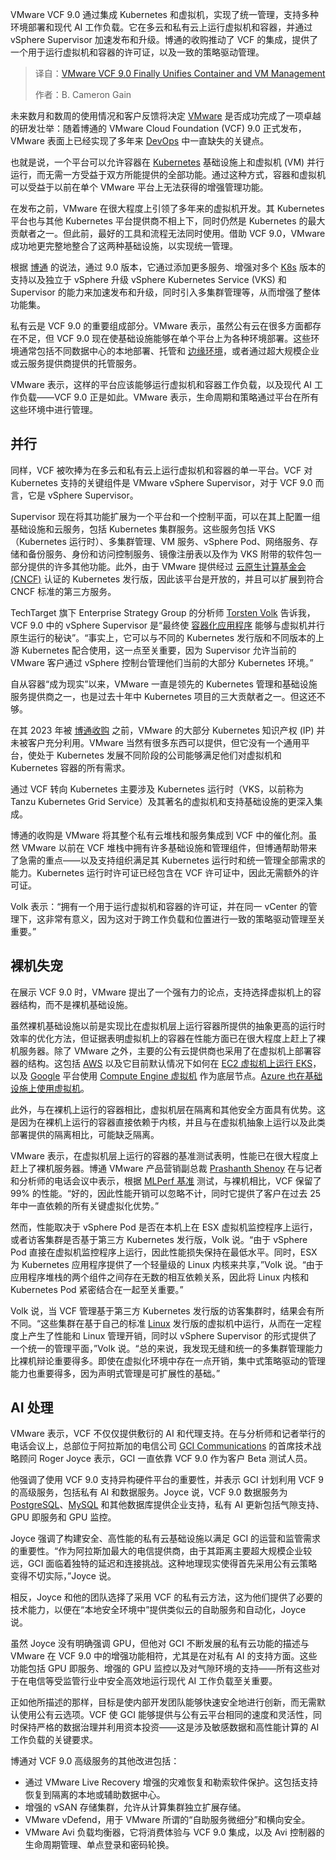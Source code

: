 <!--
title: VMware VCF 9.0 最终统一容器与虚拟机管理
cover: https://cdn.thenewstack.io/media/2025/06/d7414dc6-getty-images-tmca62kseh4-unsplash-1.jpg
summary: VMware VCF 9.0 通过集成 Kubernetes 和虚拟机，实现了统一管理，支持多种环境部署和现代 AI 工作负载。它在多云和私有云上运行虚拟机和容器，并通过 vSphere Supervisor 加速发布和升级。博通的收购推动了 VCF 的集成，提供了一个用于运行虚拟机和容器的许可证，以及一致的策略驱动管理。
-->

VMware VCF 9.0 通过集成 Kubernetes 和虚拟机，实现了统一管理，支持多种环境部署和现代 AI 工作负载。它在多云和私有云上运行虚拟机和容器，并通过 vSphere Supervisor 加速发布和升级。博通的收购推动了 VCF 的集成，提供了一个用于运行虚拟机和容器的许可证，以及一致的策略驱动管理。

> 译自：[VMware VCF 9.0 Finally Unifies Container and VM Management](https://thenewstack.io/vmware-vcf-9-0-finally-unifies-container-and-vm-management/)
> 
> 作者：B. Cameron Gain

未来数月和数周的使用情况和客户反馈将决定 [VMware](https://www.vmware.com/?utm_content=inline+mention) 是否成功完成了一项卓越的研发壮举：随着博通的 VMware Cloud Foundation (VCF) 9.0 正式发布，VMware 表面上已经实现了多年来 [DevOps](https://thenewstack.io/devops/) 中一直缺失的关键点。

也就是说，一个平台可以允许容器在 [Kubernetes](https://thenewstack.io/kubernetes/) 基础设施上和虚拟机 (VM) 并行运行，而无需一方受益于双方所能提供的全部功能。通过这种方式，容器和虚拟机可以受益于以前在单个 VMware 平台上无法获得的增强管理功能。

在发布之前，VMware 在很大程度上引领了多年来的虚拟机开发。其 Kubernetes 平台也与其他 Kubernetes 平台提供商不相上下，同时仍然是 Kubernetes 的最大贡献者之一。但此前，最好的工具和流程无法同时使用。借助 VCF 9.0，VMware 成功地更完整地整合了这两种基础设施，以实现统一管理。

根据 [博通](https://thenewstack.io/vmware-alternatives-a-strategic-guide-to-modern-virtualization/) 的说法，通过 9.0 版本，它通过添加更多服务、增强对多个 [K8s](https://thenewstack.io/kubernetes/) 版本的支持以及独立于 vSphere 升级 vSphere Kubernetes Service (VKS) 和 Supervisor 的能力来加速发布和升级，同时引入多集群管理等，从而增强了整体功能集。

私有云是 VCF 9.0 的重要组成部分。VMware 表示，虽然公有云在很多方面都存在不足，但 VCF 9.0 现在使基础设施能够在单个平台上为各种环境部署。这些环境通常包括不同数据中心的本地部署、托管和 [边缘环境](https://thenewstack.io/edge-computing/)，或者通过超大规模企业或云服务提供商提供的托管服务。

VMware 表示，这样的平台应该能够运行虚拟机和容器工作负载，以及现代 AI 工作负载——VCF 9.0 正是如此。VMware 表示，生命周期和策略通过平台在所有这些环境中进行管理。

## 并行

同样，VCF 被吹捧为在多云和私有云上运行虚拟机和容器的单一平台。VCF 对 Kubernetes 支持的关键组件是 VMware vSphere Supervisor，对于 VCF 9.0 而言，它是 vSphere Supervisor。

Supervisor 现在将其功能扩展为一个平台和一个控制平面，可以在其上配置一组基础设施和云服务，包括 Kubernetes 集群服务。这些服务包括 VKS（Kubernetes 运行时）、多集群管理、VM 服务、vSphere Pod、网络服务、存储和备份服务、身份和访问控制服务、镜像注册表以及作为 VKS 附带的软件包一部分提供的许多其他功能。此外，由于 VMware 提供经过 [云原生计算基金会 (CNCF)](https://cncf.io/?utm_content=inline+mention) 认证的 Kubernetes 发行版，因此该平台是开放的，并且可以扩展到符合 CNCF 标准的第三方服务。

TechTarget 旗下 Enterprise Strategy Group 的分析师 [Torsten Volk](https://www.linkedin.com/in/torstenvolk) 告诉我，VCF 9.0 中的 vSphere Supervisor 是“最终使 [容器化应用程序](https://thenewstack.io/containers/) 能够与虚拟机并行原生运行的秘诀”。“事实上，它可以与不同的 Kubernetes 发行版和不同版本的上游 Kubernetes 配合使用，这一点至关重要，因为 Supervisor 允许当前的 VMware 客户通过 vSphere 控制台管理他们当前的大部分 Kubernetes 环境。”

自从容器“成为现实”以来，VMware 一直是领先的 Kubernetes 管理和基础设施服务提供商之一，也是过去十年中 Kubernetes 项目的三大贡献者之一。但这还不够。

在其 2023 年被 [博通收购](https://thenewstack.io/vmware-to-be-acquired-by-broadcom-in-a-61-billion-deal/) 之前，VMware 的大部分 Kubernetes 知识产权 (IP) 并未被客户充分利用。VMware 当然有很多东西可以提供，但它没有一个通用平台，使处于 Kubernetes 发展不同阶段的公司能够满足他们对虚拟机和 Kubernetes 容器的所有需求。

通过 VCF 转向 Kubernetes 主要涉及 Kubernetes 运行时（VKS，以前称为 Tanzu Kubernetes Grid Service）及其著名的虚拟机和支持基础设施的更深入集成。

博通的收购是 VMware 将其整个私有云堆栈和服务集成到 VCF 中的催化剂。虽然 VMware 以前在 VCF 堆栈中拥有许多基础设施和管理组件，但博通帮助带来了急需的重点——以及支持组织满足其 Kubernetes 运行时和统一管理全部需求的能力。Kubernetes 运行时许可证已经包含在 VCF 许可证中，因此无需额外的许可证。

Volk 表示：“拥有一个用于运行虚拟机和容器的许可证，并在同一 vCenter 的管理下，这非常有意义，因为这对于跨工作负载和位置进行一致的策略驱动管理至关重要。”

## 裸机失宠

在展示 VCF 9.0 时，VMware 提出了一个强有力的论点，支持选择虚拟机上的容器结构，而不是裸机基础设施。

虽然裸机基础设施以前是实现比在虚拟机层上运行容器所提供的抽象更高的运行时效率的优化方法，但证据表明虚拟机上的容器在性能方面已在很大程度上赶上了裸机服务器。除了 VMware 之外，主要的公有云提供商也采用了在虚拟机上部署容器的结构。这包括 [AWS](https://aws.amazon.com/?utm_content=inline+mention) 以及它目前默认情况下如何在 [EC2 虚拟机上运行 EKS](https://docs.aws.amazon.com/eks/latest/userguide/what-is-eks.html)，以及 [Google](https://cloud.google.com/?utm_content=inline+mention) 平台使用 [Compute Engine 虚拟机](https://cloud.google.com/kubernetes-engine/docs/concepts/cluster-architecture) 作为底层节点。[Azure 也在基础设施上使用虚拟机](https://learn.microsoft.com/en-us/azure/aks/core-aks-concepts)。

此外，与在裸机上运行的容器相比，虚拟机层在隔离和其他安全方面具有优势。这是因为在裸机上运行的容器直接依赖于内核，并且与在虚拟机抽象上运行以及此类部署提供的隔离相比，可能缺乏隔离。

VMware 表示，在虚拟机层上运行的容器的基准测试表明，性能已在很大程度上赶上了裸机服务器。博通 VMware 产品营销副总裁 [Prashanth Shenoy](https://www.linkedin.com/in/prashanthshenoy/) 在与记者和分析师的电话会议中表示，根据 [MLPerf 基准](https://github.com/mlcommons/inference) 测试，与裸机相比，VCF 保留了 99% 的性能。“好的，因此性能开销可以忽略不计，同时它提供了客户在过去 25 年中一直依赖的所有关键虚拟化优势。”

然而，性能取决于 vSphere Pod 是否在本机上在 ESX 虚拟机监控程序上运行，或者访客集群是否基于第三方 Kubernetes 发行版，Volk 说。“由于 vSphere Pod 直接在虚拟机监控程序上运行，因此性能损失保持在最低水平。同时，ESX 为 Kubernetes 应用程序提供了一个轻量级的 Linux 内核来共享，”Volk 说。“由于应用程序堆栈的两个组件之间存在无数的相互依赖关系，因此将 Linux 内核和 Kubernetes Pod 紧密结合在一起至关重要。”

Volk 说，当 VCF 管理基于第三方 Kubernetes 发行版的访客集群时，结果会有所不同。“这些集群在基于自己的标准 [Linux](https://thenewstack.io/introduction-to-linux-operating-system/) 发行版的虚拟机中运行，从而在一定程度上产生了性能和 Linux 管理开销，同时以 vSphere Supervisor 的形式提供了一个统一的管理平面，”Volk 说。“总的来说，我发现无缝和统一的多集群管理能力比裸机辩论重要得多。即使在虚拟化环境中存在一点开销，集中式策略驱动的管理能力也重要得多，因为声明式管理是可扩展性的基础。”

## AI 处理

VMware 表示，VCF 不仅仅提供敷衍的 AI 和代理支持。在与分析师和记者举行的电话会议上，总部位于阿拉斯加的电信公司 [GCI Communications](http://GCI%20Communications) 的首席技术战略顾问 Roger Joyce 表示，GCI 一直依靠 VCF 9.0 作为客户 Beta 测试人员。

他强调了使用 VCF 9.0 支持异构硬件平台的重要性，并表示 GCI 计划利用 VCF 9 的高级服务，包括私有 AI 和数据服务。Joyce 说，VCF 9.0 数据服务为 [PostgreSQL](https://thenewstack.io/postgresql-18-delivers-significant-performance-gains-for-oltp-and-analytics/)、[MySQL](https://thenewstack.io/linux-back-up-a-mysql-database-from-the-command-line/) 和其他数据库提供企业支持，私有 AI 更新包括气隙支持、GPU 即服务和 GPU 监控。

Joyce 强调了构建安全、高性能的私有云基础设施以满足 GCI 的运营和监管需求的重要性。“作为阿拉斯加最大的电信提供商，由于其距离主要超大规模企业较远，GCI 面临着独特的延迟和连接挑战。这种地理现实使得首先采用公有云策略变得不切实际，”Joyce 说。

相反，Joyce 和他的团队选择了采用 VCF 的私有云方法，这为他们提供了必要的技术能力，以便在“本地安全环境中”提供类似云的自助服务和自动化，Joyce 说。

虽然 Joyce 没有明确强调 GPU，但他对 GCI 不断发展的私有云功能的描述与 VMware 在 VCF 9.0 中的增强功能相符，尤其是在对私有 AI 的支持方面。这些功能包括 GPU 即服务、增强的 GPU 监控以及对气隙环境的支持——所有这些对于在电信等受监管行业中安全高效地运行现代 AI 工作负载至关重要。

正如他所描述的那样，目标是使内部开发团队能够快速安全地进行创新，而无需默认使用公有云选项。VCF 使 GCI 能够提供与公有云平台相同的速度和灵活性，同时保持严格的数据治理并利用资本投资——这是涉及敏感数据和高性能计算的 AI 工作负载的关键要求。

博通对 VCF 9.0 高级服务的其他改进包括：

* 通过 VMware Live Recovery 增强的灾难恢复和勒索软件保护。这包括支持恢复到隔离的本地或辅助数据中心。
* 增强的 vSAN 存储集群，允许从计算集群独立扩展存储。
* VMware vDefend，用于 VMware 所谓的“自助服务微细分”和横向安全。
* VMware Avi 负载均衡器，它将消费体验与 VCF 9.0 集成，以及 Avi 控制器的生命周期管理、单点登录和密码轮换。